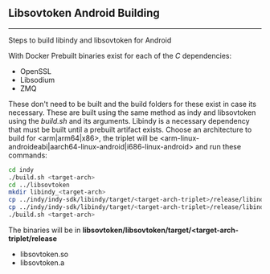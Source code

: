 ## Libsovtoken Android Building
-------------------------------
Steps to build libindy and libsovtoken for Android

With Docker
Prebuilt binaries exist for each of the _C_ dependencies:
- OpenSSL
- Libsodium
- ZMQ

These don't need to be built and the build folders for these exist in case its necessary.
These are built using the same method as indy and libsovtoken using the *build.sh* and its arguments.
Libindy is a necessary dependency that must be built until a prebuilt artifact exists.
Choose an architecture to build for <arm|arm64|x86>, the triplet will be
<arm-linux-androideabi|aarch64-linux-android|i686-linux-android> and run these commands:
```bash
cd indy
./build.sh <target-arch>
cd ../libsovtoken
mkdir libindy_<target-arch>
cp ../indy/indy-sdk/libindy/target/<target-arch-triplet>/release/libindy.so libindy_<target-arch>/
cp ../indy/indy-sdk/libindy/target/<target-arch-triplet>/release/libindy.a libindy_<target-arch>/
./build.sh <target-arch>
```

The binaries will be in **libsovtoken/libsovtoken/target/<target-arch-triplet/release**
- libsovtoken.so
- libsovtoken.a
